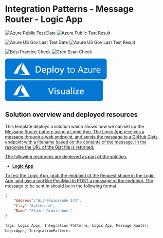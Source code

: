 # Integration Patterns - Message Router - Logic App

![Azure Public Test Date](https://azurequickstartsservice.blob.core.windows.net/badges/101-integrationpatterns-messagerouter-logicapp/PublicLastTestDate.svg)
![Azure Public Test Result](https://azurequickstartsservice.blob.core.windows.net/badges/101-integrationpatterns-messagerouter-logicapp/PublicDeployment.svg)

![Azure US Gov Last Test Date](https://azurequickstartsservice.blob.core.windows.net/badges/101-integrationpatterns-messagerouter-logicapp/FairfaxLastTestDate.svg)
![Azure US Gov Last Test Result](https://azurequickstartsservice.blob.core.windows.net/badges/101-integrationpatterns-messagerouter-logicapp/FairfaxDeployment.svg)

![Best Practice Check](https://azurequickstartsservice.blob.core.windows.net/badges/101-integrationpatterns-messagerouter-logicapp/BestPracticeResult.svg)
![Cred Scan Check](https://azurequickstartsservice.blob.core.windows.net/badges/101-integrationpatterns-messagerouter-logicapp/CredScanResult.svg)

[![Deploy To Azure](https://raw.githubusercontent.com/Azure/azure-quickstart-templates/master/1-CONTRIBUTION-GUIDE/images/deploytoazure.svg?sanitize=true)](https://portal.azure.com/#create/Microsoft.Template/uri/https%3A%2F%2Fraw.githubusercontent.com%2FAzure%2Fazure-quickstart-templates%2Fmaster%2F101-integrationpatterns-messagerouter-logicapp%2Fazuredeploy.json)  [![Visualize](https://raw.githubusercontent.com/Azure/azure-quickstart-templates/master/1-CONTRIBUTION-GUIDE/images/visualizebutton.svg?sanitize=true)](http://armviz.io/#/?load=https%3A%2F%2Fraw.githubusercontent.com%2FAzure%2Fazure-quickstart-templates%2Fmaster%2F101-integrationpatterns-messagerouter-logicapp%2Fazuredeploy.json)



## Solution overview and deployed resources

This template deploys a solution which shows how we can set up the <a href="http://www.enterpriseintegrationpatterns.com/patterns/messaging/MessageRouter.html" target="_blank">Message Router pattern using a Logic App. The Logic App receives a message through a web endpoint, and sends the message to a GitHub Gists endpoint with a filename based on the contents of the message. In the response the URL of the Gist file is returned.

The following resources are deployed as part of the solution.

+ **Logic App**

To test the Logic App, grab the endpoint of the Request shape in the Logic App, and use a tool like PostMan to POST a message to the endpoint. The message to be sent in should be in the following format.

```json
{
	"Address":"Wilhelminakade 175",
	"City":"Rotterdam",
	"Name":"Eldert Grootenboer"
}
```

`Tags: Logic Apps, Integration Patterns, Logic App, Message Router, LogicApps, IntegrationPatterns`


